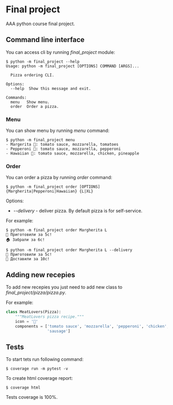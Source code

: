# Final project
AAA python course final project.

## Command line interface
You can access cli by running *final_project* module:

```console
$ python -m final_project --help
Usage: python -m final_project [OPTIONS] COMMAND [ARGS]...

  Pizza ordering CLI.

Options:
  --help  Show this message and exit.

Commands:
  menu   Show menu.
  order  Order a pizza.
```

### Menu
You can show menu by running *menu* command:

```console
$ python -m final_project menu
- Margerita 🧀: tomato sauce, mozzarella, tomatoes
- Pepperoni 🍕: tomato sauce, mozzarella, pepperoni
- Hawaiian 🍍: tomato sauce, mozzarella, chicken, pineapple
```

### Order
You can order a pizza by running *order* command:

```console
$ python -m final_project order [OPTIONS] {Margherita|Pepperoni|Hawaiian} {L|XL}
```

Options:
* *--delivery* - deliver pizza. By default pizza is for self-service.

For example:

```console
$ python -m final_project order Margherita L
🍳 Приготовили за 5с!
🏠 Забрали за 6с!

$ python -m final_project order Margherita L --delivery
🍳 Приготовили за 5с!
🛵 Доставили за 10с!
```

## Adding new recepies
To add new recepies you just need to add new class to *final_project/pizza/pizza.py*.

For example:

```python
class MeatLovers(Pizza):
    """MeatLovers pizza recipe."""
    icon = '🍖'
    components = ['tomato sauce', 'mozzarella', 'pepperoni', 'chicken',
                  'sausage']

```


## Tests
To start tets run following command:
```console
$ coverage run -m pytest -v
```
To create html coverage report:
```console
$ coverage html
```
Tests coverage is 100%.